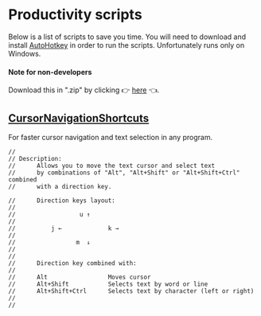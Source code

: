 # Productivity scripts

Below is a list of scripts to save you time.
You will need to download and install [AutoHotkey](https://www.autohotkey.com) in order to run the scripts.
Unfortunately runs only on Windows.

#### Note for non-developers
Download this in ".zip" by clicking 👉 [here](https://github.com/BorisKaravasilev/ProductivityScripts/archive/master.zip) 👈.

## [CursorNavigationShortcuts](CursorNavigationShortcuts.ahs)

For faster cursor navigation and text selection in any program.

```
//
// Description:
//      Allows you to move the text cursor and select text
//      by combinations of "Alt", "Alt+Shift" or "Alt+Shift+Ctrl" combined
//      with a direction key.

//      Direction keys layout:
//
//                  u ↑
//
//          j ←             k →
//
//                 m  ↓
//
//
//      Direction key combined with:
//
//      Alt                 Moves cursor
//      Alt+Shift           Selects text by word or line
//      Alt+Shift+Ctrl      Selects text by character (left or right)
//
//
```
